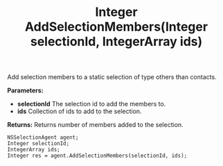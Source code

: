 ﻿---
uid: crmscript_ref_NSSelectionAgent_AddSelectionMembers
title: Integer AddSelectionMembers(Integer selectionId, IntegerArray ids)
intellisense: NSSelectionAgent.AddSelectionMembers
keywords: NSSelectionAgent, AddSelectionMembers
so.topic: reference
---

Add selection members to a static selection of type others than contacts.

**Parameters:**
 - **selectionId** The selection id to add the members to.
 - **ids** Collection of ids to add to the selection.

**Returns:** Returns number of members added to the selection.

```crmscript
NSSelectionAgent agent;
Integer selectionId;
IntegerArray ids;
Integer res = agent.AddSelectionMembers(selectionId, ids);
```

